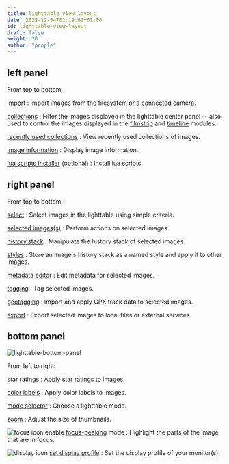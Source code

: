 ```yaml
---
title: lighttable view layout
date: 2022-12-04T02:19:02+01:00
id: lighttable-view-layout
draft: false
weight: 20
author: "people"
---
```


## left panel

From top to bottom:

[import](../modules/utility-modules/lighttable/import.md)
: Import images from the filesystem or a connected camera.

[collections](../modules/utility-modules/shared/collections.md)
: Filter the images displayed in the lighttable center panel -- also used to control the images displayed in the [filmstrip](../modules/utility-modules/shared/filmstrip.md) and [timeline](../../modules/utility-modules/lighttable/timeline.md) modules.

[recently used collections](../modules/utility-modules/shared/recent-collections.md)
: View recently used collections of images.

[image information](../modules/utility-modules/shared/image-information.md)
: Display image information.

[lua scripts installer](../modules/utility-modules/lighttable/lua-scripts-installer.md) (optional)
: Install lua scripts.

## right panel

From top to bottom:

[select](../modules/utility-modules/lighttable/select.md)
: Select images in the lighttable using simple criteria.

[selected images(s)](../modules/utility-modules/lighttable/selected-image.md)
: Perform actions on selected images.

[history stack](../modules/utility-modules/lighttable/history-stack.md)
: Manipulate the history stack of selected images.

[styles](../modules/utility-modules/lighttable/styles.md)
: Store an image's history stack as a named style and apply it to other images.

[metadata editor](../modules/utility-modules/shared/metadata-editor.md)
: Edit metadata for selected images.

[tagging](../modules/utility-modules/shared/tagging.md)
: Tag selected images.

[geotagging](../modules/utility-modules/shared/geotagging.md)
: Import and apply GPX track data to selected images.

[export](../modules/utility-modules/shared/export.md)
: Export selected images to local files or external services.

## bottom panel

![lighttable-bottom-panel](./lighttable-view-layout/lighttable-bottom-panel.png#w100)

From left to right:

[star ratings](./digital-asset-management/star-color.md)
: Apply star ratings to images.

[color labels](./digital-asset-management/star-color.md)
: Apply color labels to images.

[mode selector](./lighttable-modes/_index.md)
: Choose a lighttable mode.

[zoom](./lighttable-modes/filemanager.md)
: Adjust the size of thumbnails.

![focus icon](./lighttable-view-layout/lighttable-bottom-panel_focus.png#icon) enable [focus-peaking](../modules/utility-modules/shared/focus-peaking.md) mode
: Highlight the parts of the image that are in focus.

![display icon](./lighttable-view-layout/lighttable-bottom-panel_display.png#icon) [set display profile](../special-topics/color-management/display-profile.md)
: Set the display profile of your monitor(s).
